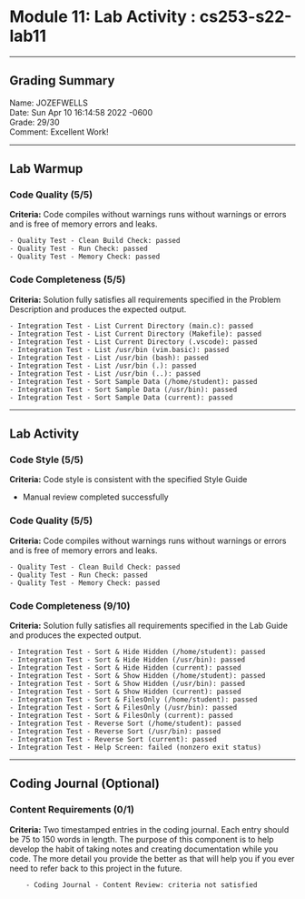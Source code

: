 # Module 11: Lab Activity : cs253-s22-lab11  

---

## Grading Summary  
Name: JOZEFWELLS  
Date: Sun Apr 10 16:14:58 2022 -0600  
Grade: 29/30  
Comment: Excellent Work!  

---

## Lab Warmup  
### Code Quality (5/5)  
**Criteria:**  Code compiles without warnings runs without warnings or errors and is free of memory errors and leaks.  
```
- Quality Test - Clean Build Check: passed 
- Quality Test - Run Check: passed 
- Quality Test - Memory Check: passed 
```
### Code Completeness (5/5)  
**Criteria:**  Solution fully satisfies all requirements specified in the Problem Description and produces the expected output.  
```
- Integration Test - List Current Directory (main.c): passed 
- Integration Test - List Current Directory (Makefile): passed 
- Integration Test - List Current Directory (.vscode): passed 
- Integration Test - List /usr/bin (vim.basic): passed 
- Integration Test - List /usr/bin (bash): passed 
- Integration Test - List /usr/bin (.): passed 
- Integration Test - List /usr/bin (..): passed 
- Integration Test - Sort Sample Data (/home/student): passed 
- Integration Test - Sort Sample Data (/usr/bin): passed 
- Integration Test - Sort Sample Data (current): passed 
```

---

## Lab Activity  
### Code Style (5/5)  
**Criteria:**  Code style is consistent with the specified Style Guide  

- Manual review completed successfully

### Code Quality (5/5)  
**Criteria:**  Code compiles without warnings runs without warnings or errors and is free of memory errors and leaks.  
```
- Quality Test - Clean Build Check: passed 
- Quality Test - Run Check: passed 
- Quality Test - Memory Check: passed 
```
### Code Completeness (9/10)  
**Criteria:**  Solution fully satisfies all requirements specified in the Lab Guide and produces the expected output.  
```
- Integration Test - Sort & Hide Hidden (/home/student): passed 
- Integration Test - Sort & Hide Hidden (/usr/bin): passed 
- Integration Test - Sort & Hide Hidden (current): passed 
- Integration Test - Sort & Show Hidden (/home/student): passed 
- Integration Test - Sort & Show Hidden (/usr/bin): passed 
- Integration Test - Sort & Show Hidden (current): passed 
- Integration Test - Sort & FilesOnly (/home/student): passed 
- Integration Test - Sort & FilesOnly (/usr/bin): passed 
- Integration Test - Sort & FilesOnly (current): passed 
- Integration Test - Reverse Sort (/home/student): passed 
- Integration Test - Reverse Sort (/usr/bin): passed 
- Integration Test - Reverse Sort (current): passed 
- Integration Test - Help Screen: failed (nonzero exit status) 
```

---

## Coding Journal (Optional)  
### Content Requirements (0/1)  
**Criteria:**  Two timestamped entries in the coding journal. Each entry should be 75 to 150 words in length. The purpose of this component is to help develop the habit of taking notes and creating documentation while you code. The more detail you provide the better as that will help you if you ever need to refer back to this project in the future.     
```
    - Coding Journal - Content Review: criteria not satisfied 
```
